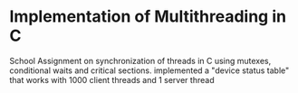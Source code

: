 # Implementation of Multithreading in C
School Assignment on synchronization of threads in C using mutexes, conditional waits and critical sections.
implemented a "device status table" that works with 1000 client threads and 1 server thread
